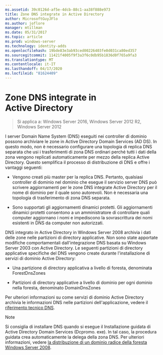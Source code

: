 ```yaml
---
ms.assetid: 39c0126d-af5e-4dcb-88c1-aa38f888e973
title: Zone DNS integrate in Active Directory
author: MicrosoftGuyJFlo
ms.author: joflore
manager: mtillman
ms.date: 05/31/2017
ms.topic: article
ms.prod: windows-server
ms.technology: identity-adds
ms.openlocfilehash: 19bde83e3ab93ced00226403fe0d031ca80ed357
ms.sourcegitcommit: 11421f4005f9f3a3f6c0db95b1836d0f765a9fa3
ms.translationtype: MT
ms.contentlocale: it-IT
ms.lasthandoff: 04/17/2020
ms.locfileid: "81624409"
---
```

# <a name="active-directory-integrated-dns-zones"></a>Zone DNS integrate in Active Directory

> Si applica a: Windows Server 2016, Windows Server 2012 R2, Windows Server 2012

I server Domain Name System (DNS) eseguiti nei controller di dominio possono archiviare le zone in Active Directory Domain Services (AD DS). In questo modo, non è necessario configurare una topologia di replica DNS separata che usi i trasferimenti di zona DNS ordinari perché tutti i dati della zona vengono replicati automaticamente per mezzo della replica Active Directory. Questo semplifica il processo di distribuzione di DNS e offre i vantaggi seguenti:

- Vengono creati più master per la replica DNS. Pertanto, qualsiasi controller di dominio nel dominio che esegue il servizio server DNS può scrivere aggiornamenti per le zone DNS integrate Active Directory per il nome di dominio per il quale sono autorevoli. Non è necessaria una topologia di trasferimento di zona DNS separata.

- Sono supportati gli aggiornamenti dinamici protetti. Gli aggiornamenti dinamici protetti consentono a un amministratore di controllare quali computer aggiornano i nomi e impediscono la sovrascrittura dei nomi esistenti in DNS da computer non autorizzati.

DNS integrato in Active Directory in Windows Server 2008 archivia i dati delle zone nelle partizioni di directory applicative. Non sono state apportate modifiche comportamentali dall'integrazione DNS basata su Windows Server 2003 con Active Directory. Le seguenti partizioni di directory applicative specifiche del DNS vengono create durante l'installazione di servizi di dominio Active Directory:

- Una partizione di directory applicativa a livello di foresta, denominata ForestDnsZones

- Partizioni di directory applicative a livello di dominio per ogni dominio nella foresta, denominato DomainDnsZones

Per ulteriori informazioni su come servizi di dominio Active Directory archivia le informazioni DNS nelle partizioni dell'applicazione, vedere il [riferimento tecnico DNS](https://docs.microsoft.com/previous-versions/windows/it-pro/windows-server-2003/cc779926(v=ws.10)).

> [!NOTE]
> Si consiglia di installare DNS quando si esegue il Installazione guidata di Active Directory Domain Services (Dcpromo. exe). In tal caso, la procedura guidata crea automaticamente la delega della zona DNS. Per ulteriori informazioni, vedere [la distribuzione di un dominio radice della foresta Windows Server 2008](https://docs.microsoft.com/previous-versions/windows/it-pro/windows-server-2008-R2-and-2008/cc731174(v=ws.10)).
